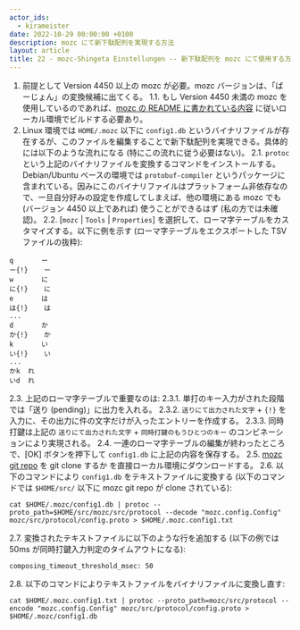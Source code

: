 ```yaml
---
actor_ids:
  - kirameister
date: 2022-10-29 00:00:00 +0100
description: mozc にて新下駄配列を実現する方法
layout: article
title: 22 - mozc-Shingeta Einstellungen -- 新下駄配列を mozc にて使用する方法
---
```


1. 前提として Version 4450 以上の mozc が必要。mozc バージョンは、「ばーじょん」の変換候補に出てくる。
    1.1. もし Version 4450 未満の mozc を使用しているのであれば、[mozc の README に書かれている内容](https://github.com/google/mozc#build-instructions) に従いローカル環境でビルドする必要あり。
2. Linux 環境では `HOME/.mozc` 以下に `config1.db` というバイナリファイルが存在するが、このファイルを編集することで新下駄配列を実現できる。具体的には以下のような流れになる (特にこの流れに従う必要はない)。
    2.1. `protoc` という上記のバイナリファイルを変換するコマンドをインストールする。Debian/Ubuntu ベースの環境では `protobuf-compiler` というパッケージに含まれている。因みにこのバイナリファイルはプラットフォーム非依存なので、一旦自分好みの設定を作成してしまえば、他の環境にある mozc でも (バージョン 4450 以上であれば) 使うことができるはず (私の方では未確認)。
    2.2. [`mozc` | `Tools` | `Properties`] を選択して、ローマ字テーブルをカスタマイズする。以下に例を示す (ローマ字テーブルをエクスポートした TSV ファイルの抜粋):
```
q		ー
ー{!}	ー
w		に
に{!}	に
e		は
は{!}	は
...
d		か
か{!}	か
k		い
い{!}	い
...
かk	れ
いd	れ
```
2.3. 上記のローマ字テーブルで重要なのは:
    2.3.1. 単打のキー入力がされた段階では「送り (pending)」に出力を入れる。
    2.3.2. `送りにて出力された文字` + `{!}` を入力に、その出力に件の文字だけが入ったエントリーを作成する。
    2.3.3. 同時打鍵は上記の `送りにて出力された文字` + `同時打鍵のもうひとつのキー` のコンビネーションにより実現される。
2.4. 一連のローマ字テーブルの編集が終わったところで、[OK] ボタンを押下して `config1.db` に上記の内容を保存する。
2.5. [mozc git repo](https://github.com/google/mozc) を git clone するか [](https://github.com/google/mozc/blob/master/src/protocol/config.proto) を直接ローカル環境にダウンロードする。
2.6. 以下のコマンドにより `config1.db` をテキストファイルに変換する (以下のコマンドでは `$HOME/src/` 以下に mozc git repo が clone されている): 
```
cat $HOME/.mozc/config1.db | protoc --proto_path=$HOME/src/mozc/src/protocol --decode "mozc.config.Config" mozc/src/protocol/config.proto > $HOME/.mozc.config1.txt
```
2.7. 変換されたテキストファイルに以下のような行を追加する (以下の例では 50ms が同時打鍵入力判定のタイムアウトになる):
```
composing_timeout_threshold_msec: 50
```
2.8. 以下のコマンドによりテキストファイルをバイナリファイルに変換し直す:
```
cat $HOME/.mozc.config1.txt | protoc --proto_path=mozc/src/protocol --encode "mozc.config.Config" mozc/src/protocol/config.proto > $HOME/.mozc/config1.db
```

